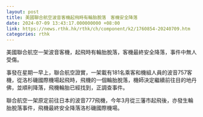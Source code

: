 ```yaml
---
layout: post
title: 美國聯合航空波音客機起飛時有輪胎脫落　客機安全降落
date: 2024-07-09 13:43:17.000000000 +08:00
link: https://news.rthk.hk/rthk/ch/component/k2/1760854-20240709.htm
categories: rthk
---
```


美國聯合航空一架波音客機，起飛時有輪胎脫落，客機最終安全降落，事件中無人受傷。

事發在星期一早上，聯合航空證實，一架載有181名乘客和機組人員的波音757客機，從洛杉磯國際機場起飛時，飛機的一個輪胎脫落，機師決定繼續前往目的地丹佛，並順利降落，飛機輪胎已經找到，正調查事件。

聯合航空一架原定前往日本的波音777飛機，今年3月從三藩市起飛後，亦發生輪胎脫落事件，飛機最終安全降落洛杉磯國際機場。
